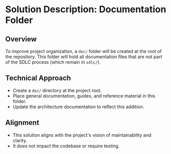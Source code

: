 # Solution Description: Documentation Folder

## Overview
To improve project organization, a `doc/` folder will be created at the root of the repository. This folder will hold all documentation files that are not part of the SDLC process (which remain in `sdlc/`).

## Technical Approach
- Create a `doc/` directory at the project root.
- Place general documentation, guides, and reference material in this folder.
- Update the architecture documentation to reflect this addition.

## Alignment
- This solution aligns with the project's vision of maintainability and clarity.
- It does not impact the codebase or require testing.
